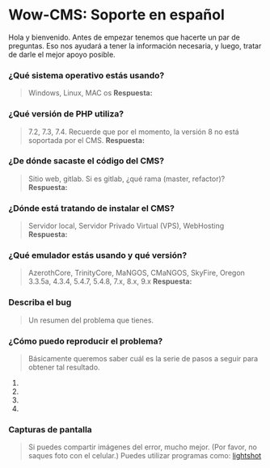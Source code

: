 # Wow-CMS: Soporte en español

Hola y bienvenido. Antes de empezar tenemos que hacerte un par de preguntas. Eso nos ayudará a tener la información necesaria, y luego, tratar de darle el mejor apoyo posible.

### ¿Qué sistema operativo estás usando?
> Windows, Linux, MAC os
**Respuesta:** 

### ¿Qué versión de PHP utiliza?
> 7.2, 7.3, 7.4. Recuerde que por el momento, la versión 8 no está soportada por el CMS.
**Respuesta:**

### ¿De dónde sacaste el código del CMS?
> Sitio web, gitlab. Si es gitlab, ¿qué rama (master, refactor)?
**Respuesta:**

### ¿Dónde está tratando de instalar el CMS?
> Servidor local, Servidor Privado Virtual (VPS), WebHosting
**Respuesta:**

### ¿Qué emulador estás usando y qué versión?
> AzerothCore, TrinityCore, MaNGOS, CMaNGOS, SkyFire, Oregon
> 3.3.5a, 4.3.4, 5.4.7, 5.4.8, 7.x, 8.x, 9.x
**Respuesta:**

### Describa el bug
> Un resumen del problema que tienes.

### ¿Cómo puedo reproducir el problema?
> Básicamente queremos saber cuál es la serie de pasos a seguir para obtener tal resultado.

1.
2.
3.
4.

### Capturas de pantalla
> Si puedes compartir imágenes del error, mucho mejor.
> (Por favor, no saques foto con el celular.)
> Puedes utilizar programas como: [lightshot](https://app.prntscr.com/es/)
